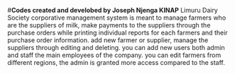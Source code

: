 #**Codes created and develobed by Joseph Njenga KINAP** 
Limuru Dairy Society corporative management system is meant to manage farmers who are the suppliers of milk, make payments to the suppliers through the purchase orders
while printing individual reports for each farmers and their purchase order information.
add new farmer or supplier, manage the suppliers through editing and deleting. 
you can add new users both admin and staff the main employees of the company. you can edit farmers from different regions,
the admin is granted more access compared to the staff.
